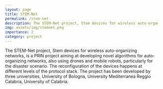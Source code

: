 ```yaml
---
layout: page
title: STEM-Net
permalink: /stem-net
description: The STEM-Net project, Stem devices for wireless auto-organizing networks, is a PRIN project aiming at developing novel algorithms for auto-organizing networks, also using drones and mobile robots, particularly for the disaster scenario.
img: assets/img/stemnet.png
importance: 2
category: project
---
```


The STEM-Net project, Stem devices for wireless auto-organizing networks, is a PRIN project aiming at developing novel algorithms for auto-organizing networks, also using drones and mobile robots, particularly for the disaster scenario. The reconfiguration of the devices happens at different levels of the protocol stack. The project has been developed by three universities, University of Bologna, University Mediterranea Reggio Calabria, University of Calabria.